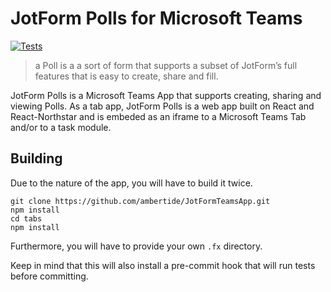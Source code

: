 # JotForm Polls for Microsoft Teams

[![Tests](https://github.com/ambertide/JotFormTeamsApp/actions/workflows/linter.yml/badge.svg)](https://github.com/ambertide/JotFormTeamsApp/actions/workflows/linter.yml)

> a Poll is a a sort of form that supports a subset of JotForm’s full features that is easy to create, share and fill.

JotForm Polls is a Microsoft Teams App that supports creating, sharing and viewing Polls. As a tab app, JotForm Polls is a web app built on React and React-Northstar and is embeded as an iframe to a Microsoft Teams Tab and/or to a task module.

## Building

Due to the nature of the app, you will have to build it twice.

```
git clone https://github.com/ambertide/JotFormTeamsApp.git
npm install
cd tabs
npm install
```

Furthermore, you will have to provide your own `.fx` directory.

Keep in mind that this will also install a pre-commit hook that will run tests before committing.
